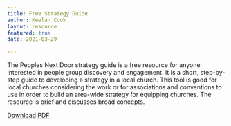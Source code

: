 ```yaml
---
title: Free Strategy Guide
author: Keelan Cook
layout: resource
featured: true
date: 2021-03-29

---
```


The Peoples Next Door strategy guide is a free resource for anyone interested in people group discovery and engagement. It is a short, step-by-step guide to developing a strategy in a local church. This tool is good for local churches considering the work or for associations and conventions to use in order to build an area-wide strategy for equipping churches. The resource is brief and discusses broad concepts. 

<a href="{{ site.baseurl }}/pdfs/pnd-strategy-guide.pdf" target="_blank">Download PDF</a>